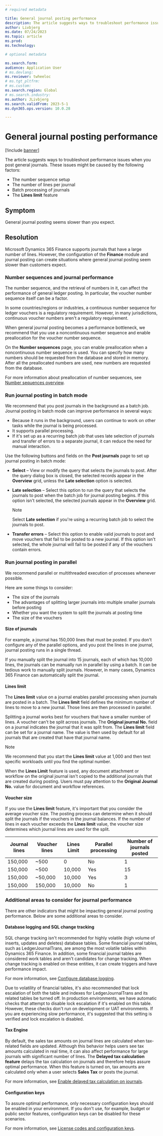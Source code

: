 ```yaml
---
# required metadata

title: General journal posting performance 
description: The article suggests ways to troubleshoot performance issues when you post general journals. For example, you can adjust the number sequence setup and limit journal lines.
author: Livbjerg
ms.date: 07/24/2023
ms.topic: article
ms.prod: 
ms.technology: 

# optional metadata

ms.search.form: 
audience: Application User
# ms.devlang: 
ms.reviewer: twheeloc
# ms.tgt_pltfrm: 
# ms.custom: 
ms.search.region: Global 
# ms.search.industry: 
ms.author: JLivbjerg
ms.search.validFrom: 2023-5-1
ms.dyn365.ops.version: 10.0.28

---
```


# General journal posting performance

[!include [banner](../includes/banner.md)]

The article suggests ways to troubleshoot performance issues when you post general journals. These issues might be caused by the following factors:

- The number sequence setup
- The number of lines per journal
- Batch processing of journals
- The **Lines limit** feature

## Symptom

General journal posting seems slower than you expect.

## Resolution

Microsoft Dynamics 365 Finance supports journals that have a large number of lines. However, the configuration of the **Finance** module and journal posting can create situations where general journal posting seem slower than customers expect.

### Number sequences and journal performance

The number sequence, and the retrieval of numbers in it, can affect the performance of general ledger posting. In particular, the voucher number sequence itself can be a factor.

In some countries/regions or industries, a continuous number sequence for ledger vouchers is a regulatory requirement. However, in many jurisdictions, continuous voucher numbers aren't a regulatory requirement.

When general journal posting becomes a performance bottleneck, we recommend that you use a noncontinuous number sequence and enable preallocation for the voucher number sequence.

On the **Number sequences** page, you can enable preallocation when a noncontinuous number sequence is used. You can specify how many numbers should be requested from the database and stored in memory. After all the preallocated numbers are used, new numbers are requested from the database.

For more information about preallocation of number sequences, see [Number sequences overview](../../fin-ops-core/fin-ops/organization-administration/number-sequence-overview.md?context=/dynamics365/context/finance).

### Run journal posting in batch mode

We recommend that you post journals in the background as a batch job. Journal posting in batch mode can improve performance in several ways:

- Because it runs in the background, users can continue to work on other tasks while the journal is being processed.
- It supports parallel processing.
- If it's set up as a recurring batch job that uses late selection of journals and transfer of errors to a separate journal, it can reduce the need for manual interaction.

Use the following buttons and fields on the **Post journals** page to set up journal posting in batch mode:

- **Select** – View or modify the query that selects the journals to post. After the query dialog box is closed, the selected records appear in the **Overview** grid, unless the **Late selection** option is selected.
- **Late selection** – Select this option to run the query that selects the journals to post when the batch job for journal posting begins. If this option isn't selected, the selected journals appear in the **Overview** grid.

    > [!NOTE]
    > Select **Late selection** if you're using a recurring batch job to select the journals to post.

- **Transfer errors** – Select this option to enable valid journals to post and move vouchers that fail to be posted to a new journal. If this option isn't selected, the whole journal will fail to be posted if any of the vouchers contain errors.

### Run journal posting in parallel

We recommend parallel or multithreaded execution of processes whenever possible.

Here are some things to consider:

- The size of the journals
- The advantages of splitting larger journals into multiple smaller journals before posting
- Whether you want the system to split the journals at posting time
- The size of the vouchers

#### Size of journals

For example, a journal has 150,000 lines that must be posted. If you don't configure any of the parallel options, and you post the lines in one journal, journal posting runs in a single thread.

If you manually split the journal into 15 journals, each of which has 10,000 lines, the journals can be manually run in parallel by using a batch. It can be tedious work to manually split journals. However, in many cases, Dynamics 365 Finance can automatically split the journal.

#### Lines limit

The **Lines limit** value on a journal enables parallel processing when journals are posted in a batch. The **Lines limit** field defines the minimum number of lines to move to a new journal. Those lines are then processed in parallel.

Splitting a journal works best for vouchers that have a smaller number of lines. A voucher can't be split across journals. The **Original journal No.** field on a journal indicates the journal that it was split from. The **Lines limit** field can be set for a journal name. The value is then used by default for all journals that are created that have that journal name.

> [!NOTE]
> We recommend that you start the **Lines limit** value at 1,000 and then test specific workloads until you find the optimal number.
>
> When the **Lines Limit** feature is used, any document attachment or workflow on the original journal isn't copied to the additional journals that are created during posting. Users must pay attention to the **Original Journal No.** value for document and workflow references.

#### Voucher size

If you use the **Lines limit** feature, it's important that you consider the average voucher size. The posting process can determine when it should split the journals if the vouchers in the journal balances. If the number of lines in each voucher exceeds the **Lines limit** value, the voucher size determines which journal lines are used for the split.

| Journal lines | Voucher lines | Lines Limit | Parallel processing | Number of journals posted |
|---------------|---------------|-------------|---------------------|---------------------------|
| 150,000       | ~500          | 0           | No                  | 1                         |
| 150,000       | ~500          | 10,000      | Yes                 | 15                        |
| 150,000       | ~50,000       | 10,000      | Yes                 | 3                         |
| 150,000       | 150,000       | 10,000      | No                  | 1                         |


### Additional areas to consider for journal performance

There are other indicators that might be impacting general journal posting performance. Below are some additional areas to consider.

#### Database logging and SQL change tracking

SQL change tracking isn't recommended for highly volatile (high volume of inserts, updates and deletes) database tables. Some financial journal tables, such as LedgerJournalTrans, are among the most volatile tables within Dynamics 365 Finance. In addition, some financial journal tables are considered work tables and aren't candidates for change tracking. When change tracking is enabled on these entities, it can create triggers and have performance impact.

For more information, see [Configure database logging](../../fin-ops-core/dev-itpro/sysadmin/configure-manage-database-log.md).

Due to volatility of financial tables, it's also recommended that lock escalation of both the table and indexes for LedgerJournalTrans and its related tables be turned off. In production environments, we have automatic checks that attempt to disable lock escalation if it's enabled on this table. However, these checks don't run on development or UAT environments. If you are experiencing slow performance, it's suggested that this setting is verified and lock escalation is disabled.

#### Tax Engine

By default, the sales tax amounts on journal lines are calculated when tax-related fields are updated. Although this behavior helps users see tax amounts calculated in real time, it can also affect performance for large journals with significant number of lines. The **Delayed tax calculation feature** delays the tax calculation on journals and therefore helps assure optimal performance. When this feature is turned on, tax amounts are calculated only when a user selects **Sales Tax** or posts the journal.

For more information, see [Enable delayed tax calculation on journals](../../finance/general-ledger/enable-delayed-tax-calculation.md).

#### Configuration keys

To assure optimal performance, only necessary configuration keys should be enabled in your environment. If you don't use, for example, budget or public sector features, configuration keys can be disabled for these scenarios.

For more information, see [License codes and configuration keys](../../fin-ops-core/dev-itpro/sysadmin/license-codes-configuration-keys-report.md).
